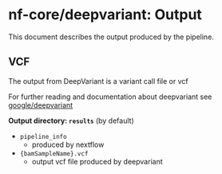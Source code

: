 # nf-core/deepvariant: Output

This document describes the output produced by the pipeline.

## VCF

The output from DeepVariant is a variant call file or vcf

For further reading and documentation about deepvariant see [google/deepvariant](https://github.com/google/deepvariant)

**Output directory: `results`** (by default)

- `pipeline_info`
  - produced by nextflow
- `{bamSampleName}.vcf`
  - output vcf file produced by deepvariant
